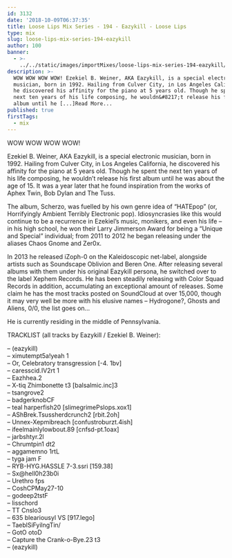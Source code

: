 ```yaml
---
id: 3132
date: '2018-10-09T06:37:35'
title: Loose Lips Mix Series - 194 - Eazykill - Loose Lips
type: mix
slug: loose-lips-mix-series-194-eazykill
author: 100
banner:
  - >-
    ../../static/images/importMixes/loose-lips-mix-series-194-eazykill/image3132.jpeg
description: >-
  WOW WOW WOW WOW! Ezekiel B. Weiner, AKA Eazykill, is a special electronic
  musician, born in 1992. Hailing from Culver City, in Los Angeles California,
  he discovered his affinity for the piano at 5 years old. Though he spent the
  next ten years of his life composing, he wouldn&#8217;t release his first
  album until he [...]Read More...
published: true
firstTags:
  - mix
---
```

WOW WOW WOW WOW!

Ezekiel B. Weiner, AKA Eazykill, is a special electronic musician, born in 1992. Hailing from Culver City, in Los Angeles California, he discovered his affinity for the piano at 5 years old. Though he spent the next ten years of his life composing, he wouldn’t release his first album until he was about the age of 15. It was a year later that he found inspiration from the works of Aphex Twin, Bob Dylan and The Tuss.

The album, Scherzo, was fuelled by his own genre idea of “HATEpop” (or, Horrifyingly Ambient Terribly Electronic pop). Idiosyncrasies like this would continue to be a recurrence in Ezekiel’s music, monikers, and even his life – in his high school, he won their Larry Jimmerson Award for being a “Unique and Special” individual; from 2011 to 2012 he began releasing under the aliases Chaos Gnome and Zer0x.

In 2013 he released iZoph-0 on the Kaleidoscopic net-label, alongside artists such as Soundscape Oblivion and Beren One. After releasing several albums with them under his original Eazykill persona, he switched over to the label Xephem Records. He has been steadily releasing with Color Squad Records in addition, accumulating an exceptional amount of releases. Some claim he has the most tracks posted on SoundCloud at over 15,000, though it may very well be more with his elusive names – Hydrogone?, Ghosts and Aliens, 0/0, the list goes on…

He is currently residing in the middle of Pennsylvania.

TRACKLIST (all tracks by Eazykill / Ezekiel B. Weiner):

– (eazykill)  
– ximutempt5a!yeah 1  
– Or, Celebratory transgression \[-4. 1bv\]  
– caresscid.IV2rt 1  
– Eazhhea.2  
– X-tiq Zhimbonette t3 \[balsalmic.inc\]3  
– tsangrove2  
– badgerknobCF  
– teal harperfish20 \[slimegrimePslops.xox1\]  
– AShBrek.Tsussherdcrunch2 \[rbit.2oh\]  
– Unnex-Xepmibreach \[confustroburzt.4ish\]  
– ifeelmainlylowbout.89 \[cnfsd-pt.1oax\]  
– jarbshtyr.2l  
– Chrumtpin1 dt2  
– aggamemno 1rtL  
– tyga jam F  
– RYB-HYG.HASSLE 7-3.ssri \[159.38\]  
– Sx@hell0h23b0i  
– Urethro fps  
– CoshCPMay27-10  
– godeep2tstF  
– lisschord  
– TT Cnslo3  
– 635 bleariousyl VS \[917.lego\]  
– TaeblSiFyilngTin/  
– GotO otoD  
– Capture the Crank-o-Bye.23 t3  
– (eazykill)